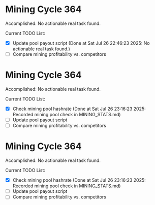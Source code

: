 # Mining Cycle 364

Accomplished: No actionable real task found.

Current TODO List:

- [x] Update pool payout script  (Done at Sat Jul 26 22:46:23 2025: No actionable real task found.)
- [ ] Compare mining profitability vs. competitors

# Mining Cycle 364

Accomplished: No actionable real task found.

Current TODO List:

- [x] Check mining pool hashrate  (Done at Sat Jul 26 23:16:23 2025: Recorded mining pool check in MINING_STATS.md)
- [ ] Update pool payout script
- [ ] Compare mining profitability vs. competitors

# Mining Cycle 364

Accomplished: No actionable real task found.

Current TODO List:

- [x] Check mining pool hashrate  (Done at Sat Jul 26 23:16:23 2025: Recorded mining pool check in MINING_STATS.md)
- [ ] Update pool payout script
- [ ] Compare mining profitability vs. competitors